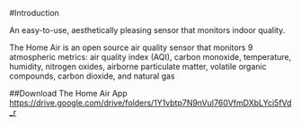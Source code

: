 #Introduction

An easy-to-use, aesthetically pleasing sensor that monitors indoor quality. 

The Home Air is an open source air quality sensor that monitors 9 atmospheric metrics: 
air quality index (AQI), carbon monoxide, temperature, humidity, nitrogen oxides, 
airborne particulate matter, volatile organic compounds, carbon dioxide, and natural gas


##Download The Home Air App
https://drive.google.com/drive/folders/1Y1vbtp7N9nVuI760VfmDXbLYci5fVd_r